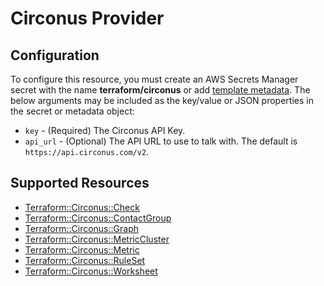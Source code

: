 # Circonus Provider

## Configuration

To configure this resource, you must create an AWS Secrets Manager secret with the name **terraform/circonus** or add [template metadata](https://github.com/iann0036/tf-cfn-provider/blob/master/examples/metadata.yaml). The below arguments may be included as the key/value or JSON properties in the secret or metadata object:

* `key` - (Required) The Circonus API Key.
* `api_url` - (Optional) The API URL to use to talk with. The default is `https://api.circonus.com/v2`.


## Supported Resources

* [Terraform::Circonus::Check](Check.md)
* [Terraform::Circonus::ContactGroup](ContactGroup.md)
* [Terraform::Circonus::Graph](Graph.md)
* [Terraform::Circonus::MetricCluster](MetricCluster.md)
* [Terraform::Circonus::Metric](Metric.md)
* [Terraform::Circonus::RuleSet](RuleSet.md)
* [Terraform::Circonus::Worksheet](Worksheet.md)